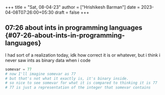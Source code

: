 +++
title = "Sat, 08-04-23"
author = ["Hrishikesh Barman"]
date = 2023-04-08T07:26:00+05:30
draft = false
+++

## 07:26 about ints in programming languages {#07-26-about-ints-in-programming-languages}

I had sort of a realization today, idk how correct it is or whatever, but i think i never saw ints as binary data when i code

```python
somevar = 77
# now I'll imagine somevar as 77
# but that's not what it exactly is, it's binary inside.
# so nice to see somevar for what it is compared to thinking it is 77
# 77 is just a representation of the integer that somevar contains
```
